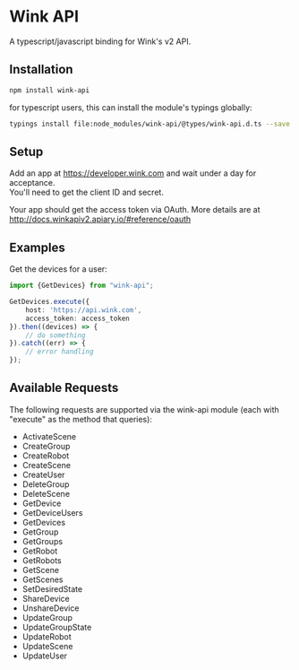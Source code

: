 # Wink API

A typescript/javascript binding for Wink's v2 API.

## Installation

```bash
npm install wink-api
```

for typescript users, this can install the module's typings globally:

```bash
typings install file:node_modules/wink-api/@types/wink-api.d.ts --save --global
```

## Setup
Add an app at https://developer.wink.com and wait under a day for acceptance.  
You'll need to get the client ID and secret.

Your app should get the access token via OAuth.  More details are at http://docs.winkapiv2.apiary.io/#reference/oauth

## Examples

Get the devices for a user:

```typescript
import {GetDevices} from "wink-api";

GetDevices.execute({
    host: 'https://api.wink.com',
    access_token: access_token
}).then((devices) => {
    // do something
}).catch((err) => {
    // error handling 
});
```

## Available Requests

The following requests are supported via the wink-api module (each with "execute" as the method that queries):

- ActivateScene
- CreateGroup
- CreateRobot
- CreateScene
- CreateUser
- DeleteGroup
- DeleteScene
- GetDevice
- GetDeviceUsers
- GetDevices
- GetGroup
- GetGroups
- GetRobot
- GetRobots
- GetScene
- GetScenes
- SetDesiredState
- ShareDevice
- UnshareDevice
- UpdateGroup
- UpdateGroupState
- UpdateRobot
- UpdateScene
- UpdateUser
